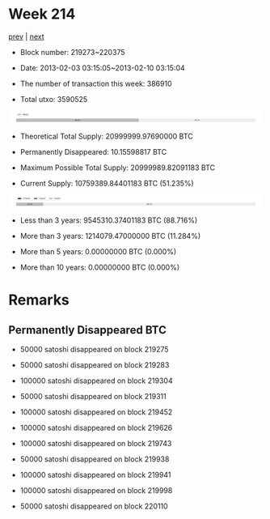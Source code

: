 # Week 214

[prev](week0213.md) | [next](week0215.md)

- Block number: 219273~220375

- Date: 2013-02-03 03:15:05~2013-02-10 03:15:04

- The number of transaction this week: 386910

- Total utxo: 3590525

![](../images/mined_week0214.png)

- Theoretical Total Supply: 20999999.97690000 BTC

- Permanently Disappeared: 10.15598817 BTC

- Maximum Possible Total Supply: 20999989.82091183 BTC

- Current Supply: 10759389.84401183 BTC (51.235%)

![](../images/year_week0214.png)


- Less than 3 years: 9545310.37401183 BTC (88.716%)

- More than 3 years: 1214079.47000000 BTC (11.284%)

- More than 5 years: 0.00000000 BTC (0.000%)

- More than 10 years: 0.00000000 BTC (0.000%)

# Remarks

## Permanently Disappeared BTC

- 50000 satoshi disappeared on block 219275

- 50000 satoshi disappeared on block 219283

- 100000 satoshi disappeared on block 219304

- 50000 satoshi disappeared on block 219311

- 100000 satoshi disappeared on block 219452

- 100000 satoshi disappeared on block 219626

- 100000 satoshi disappeared on block 219743

- 50000 satoshi disappeared on block 219938

- 100000 satoshi disappeared on block 219941

- 100000 satoshi disappeared on block 219998

- 50000 satoshi disappeared on block 220110

